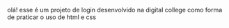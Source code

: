 olá! esse é um projeto de login desenvolvido na digital college como forma de praticar o uso de html e css 